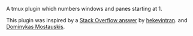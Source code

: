 A tmux plugin which numbers windows and panes starting at 1.

This plugin was inspired by a [Stack Overflow
answer](https://unix.stackexchange.com/a/35932/410447) by
[hekevintran](https://unix.stackexchange.com/users/17261/hekevintran). and
[Dominykas
Mostauskis](https://unix.stackexchange.com/users/39245/dominykas-mostauskis).

